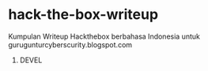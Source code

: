 # hack-the-box-writeup
Kumpulan Writeup Hackthebox berbahasa Indonesia untuk gurugunturcyberscurity.blogspot.com

1. DEVEL

